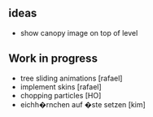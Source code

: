 ## ideas
- show canopy image on top of level

## Work in progress
- tree sliding animations [rafael]
- implement skins [rafael]
- chopping particles [HO]
- eichh�rnchen auf �ste setzen [kim]
